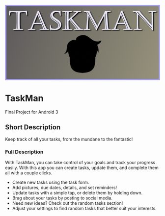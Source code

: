 ![Featured Image](https://github.com/noahburrows/TaskMan/blob/main/featuredimage.png?raw=true)

# TaskMan
 Final Project for Android 3
 
 ## Short Description
 Keep track of all your tasks, from the mundane to the fantastic!
 
 ### Full Description
 With TaskMan, you can take control of your goals and track your progress easily. With this app you can create tasks, update them, and complete them all with a couple clicks.
* Create new tasks using the task form.
* Add pictures, due dates, details, and set reminders!
* Update tasks with a simple tap, or delete them by holding down.
* Brag about your tasks by posting to social media.
* Need new ideas? Check out the random tasks section!
* Adjust your settings to find random tasks that better suit your interests.

